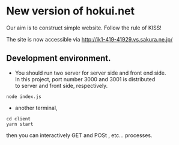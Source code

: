# New version of hokui.net

Our aim is to construct simple website. 
Follow the rule of KISS! 

The site is now accessible via http://ik1-419-41929.vs.sakura.ne.jp/


## Development environment.
- You should run two server for server side and front end side.   
In this project, port number 3000 and 3001 is distributed   
to server and front side, respectively.   
```
node index.js  
```
- another terminal,   
```
cd client 
yarn start 
```
then you can interactively GET and POSt , etc... processes.   




